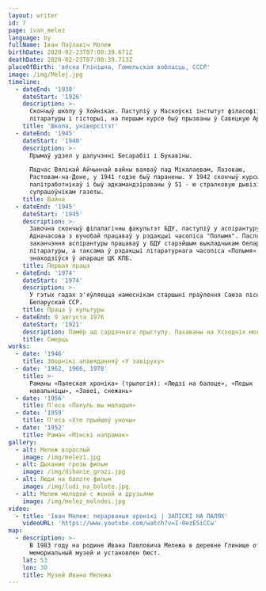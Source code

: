 ```yaml
---
layout: writer
id: 7
page: ivan_melez
language: by
fullName: Іван Паўлавіч Мележ
birthDate: 2020-02-23T07:00:39.671Z
deathDate: 2020-02-23T07:00:39.713Z
placeOfBirth: 'вёска Глінішча, Гомельская вобласць, СССР'
image: /img/Melej.jpg
timeline:
  - dateEnd: '1938'
    dateStart: '1926'
    description: >-
      Скончыў школу ў Хойніках. Паступіў у Маскоўскі інстытут філасофіі,
      літаратуры і гісторыі, на першым курсе быў прызваны ў Савецкую Армію.
    title: 'Школа, універсітэт'
  - dateEnd: '1945'
    dateStart: '1940'
    description: >-
      Прымаў удзел у далучэнні Бесарабіі і Букавіны.

      Падчас Вялікай Айчыннай вайны ваяваў пад Мікалаевам, Лазоваю,
      Растовам-на-Доне, у 1941 годзе быў паранены. У 1942 скончыў курсы
      палітработнікаў і быў адкамандзіраваны ў 51 - ю стралковую дывізію
      супрацоўнікам газеты.
    title: Вайна
  - dateEnd: '1945'
    dateStart: '1945'
    description: >-
      Завочна скончыў філалагічны факультэт БДУ, паступіў у аспірантуру.
      Адначасова з вучобай працаваў у рэдакцыі часопіса "Полымя". Пасля
      заканчэння аспірантуры працаваў у БДУ старэйшым выкладчыкам беларускай
      літаратуры, а таксама ў рэдакцыі літаратурнага часопіса «Полымя»,
      знаходзіўся ў апараце ЦК КПБ.
    title: Першая праца
  - dateEnd: '1974'
    dateStart: '1974'
    description: >-
      У гэтых гадах з'яўляецца намеснікам старшыні праўлення Саюза пісьменнікаў
      Беларускай ССР.
    title: Праца ў культуры
  - dateEnd: 9 августа 1976
    dateStart: '1921'
    description: Памёр ад сардэчнага прыступу. Пахаваны на Усходніх могілках Мінска.
    title: Смерць
works:
  - date: '1946'
    title: Зборнікі апавяданняў «У завіруху»
  - date: '1962, 1966, 1978'
    title: >-
      Раманы «Палеская хроніка» (трылогія): «Людзі на балоце», «Подых
      навальніцы», «Завеі, снежань»
  - date: '1956'
    title: П'еса «Пакуль вы маладыя»
  - date: '1959'
    title: П'еса «Хто прыйшоў уночы»
  - date: '1952'
    title: Раман «Мінскі напрамак»
gallery:
  - alt: Мележ взрослый
    image: /img/melez1.jpg
  - alt: Дыхание грозы фильм
    image: /img/dihanie_grozi.jpg
  - alt: Люди на болоте фильм
    image: /img/ludi_na_bolote.jpg
  - alt: Мележ молодой с женой и друзьями
    image: /img/melez_molodoi.jpg
video:
  - title: 'Іван Мележ: перарваныя хронікі | ЗАПІСКІ НА ПАЛЯХ'
    videoURL: 'https://www.youtube.com/watch?v=I-0ezESiCCw'
map:
  - description: >-
      В 1983 году на родине Ивана Павловича Мележа в деревне Глинище открыт
      мемориальный музей и установлен бюст.
    lat: 53
    lon: 30
    title: Музей Ивана Мележа
---
```


